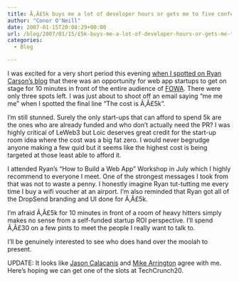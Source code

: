 ```yaml
---
title: Ã‚Â£5k buys me a lot of developer hours or gets me to five conferences
author: "Conor O'Neill"
date: 2007-01-15T20:08:29+00:00
url: /blog/2007/01/15/£5k-buys-me-a-lot-of-developer-hours-or-gets-me-to-five-conferences/
categories:
  - Blog

---
```

I was excited for a very short period this evening [when I spotted on Ryan Carson&#8217;s blog][1] that there was an opportunity for web app startups to get on stage for 10 minutes in front of the entire audience of [FOWA][2]. There were only three spots left. I was just about to shoot off an email saying &#8220;me me me&#8221; when I spotted the final line &#8220;The cost is Ã‚Â£5k&#8221;.

I&#8217;m still stunned. Surely the only start-ups that can afford to spend 5k are the ones who are already funded and who don&#8217;t actually need the PR? I was highly critical of LeWeb3 but Loic deserves great credit for the start-up room idea where the cost was a big fat zero. I would never begrudge anyone making a few quid but it seems like the highest cost is being targeted at those least able to afford it.

I attended Ryan&#8217;s &#8220;How to Build a Web App&#8221; Workshop in July which I highly recommend to everyone I meet. One of the strongest messages I took from that was not to waste a penny. I honestly imagine Ryan tut-tutting me every time I buy a wifi voucher at an airport. I&#8217;m also reminded that Ryan got all of the DropSend branding and UI done for Ã‚Â£5k.

I&#8217;m afraid Ã‚Â£5k for 10 minutes in front of a room of heavy hitters simply makes no sense from a self-funded startup ROI perspective. I&#8217;ll spend Ã‚Â£30 on a few pints to meet the people I really want to talk to.

I&#8217;ll be genuinely interested to see who does hand over the moolah to present.

UPDATE: It looks like [Jason Calacanis][3] and [Mike Arrington][4] agree with me. Here&#8217;s hoping we can get one of the slots at TechCrunch20.

 [1]: http://www.carsonified.com/misc/get-your-startup-into-the-spotlight
 [2]: http://www.futureofwebapps.com/
 [3]: http://www.calacanis.com/2007/01/31/taking-the-payola-out-of-demo-ing-the-techcrunch-20-conference/
 [4]: http://www.techcrunch.com/2007/01/31/the-techcrunch20-conference/